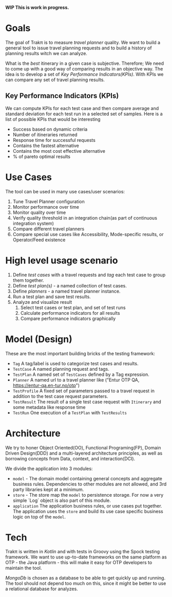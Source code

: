 
**WIP This is work in progress.**

# Goals
The goal of Trakπ is to measure _travel planner_ quality. We want to build a general tool to issue travel planning requests and to build a history of planning results witch we can analyze. 

What is the _best_ itinerary in a given case is subjective. Therefore; We need to come up with a good way of comparing results in an objective way. The idea is to develop a set of _Key Performance Indicators(KPIs)_. With KPIs we can compare any set of travel planning results.

## Key Performance Indicators (KPIs)
We can compute KPIs for each test case and then compare average and standard deviation for each test run in a selected set of samples. Here is a list of possible KPIs that would be interesting
  - Success based on dynamic criteria
  - Number of itineraries returned
  - Response time for successful requests
  - Contains the fastest alternative
  - Contains the most cost effective alternative
  - % of pareto optimal results


# Use Cases
The tool can be used in many use cases/user scenarios: 
  1. Tune Travel Planner configuration
  1. Monitor performance over time
  1. Monitor quality over time
  1. Verify quality threshold in an integration chain(as part of continuous integration system)
  1. Compare different travel planners
  1. Compare special use cases like Accessibility, Mode-specific results, or Operator/Feed existence 


# High level usage scenario

1. Define *test cases* with a travel requests and _tag_ each test case to group them together. 
1. Define *test plan(s)* - a named collection of test cases.
1. Define *planners* - a named travel planner instance.
1. Run a test plan and save test results. 
1. Analyze and visualize result
    1. Select test cases or test plan, and set of test runs
    1. Calculate performance indicators for all results
    1. Compare performance indicators graphically

# Model (Design)

These are the most important building bricks of the testing framework:
- `Tag` A tag/label is used to categorize test cases and results.
- `TestCase` A named planning request and tags.
- `TestPlan` A named set of `TestCases` defined by a Tag expression.
- `Planner` A named url to a travel planner like ("Entur OTP QA, https://entur-qa.en-tur.no/otp")
- `TestProfile` A fixed set of parameters passed to a travel request in addition to the test case request parameters. 
- `TestResult` The result of a single test case request with `Itinerary` and some metadata like response time
- `TestRun` One execution of a `TestPlan` with `TestResults`


# Architecture
We try to honer Object Oriented(OO), Functional Programing(FP), Domain Driven Design(DDD) and a multi-layered architecture principles, as well as borrowing concepts from Data, context, and interaction(DCI). 

We divide the application into 3 modules:
 - `model` - The domain model containing general concepts and aggregate business rules. Dependencies to other modules are not allowed, and 3rd party libraries kept at a minimum.
- `store` - The store map the `model` to persistence storage. For now a very simple ´Log´ object is also part of this module.
- `application` The application business rules, or use cases put together. The application uses the `store` and build its use case specific business logic on top of the `model`.


# Tech
Trakπ is written in _Kotlin_ and with tests in Groovy using the Spock testing framework. We want to use up-to-date frameworks on the same platform as OTP - the Java platform - this will make it easy for OTP developers to maintain the tool.

_MongoDb_ is chosen as a database to be able to get quickly up and running. The tool should not depend too much on this, since it might be better to use a relational database for analyzes.

 
